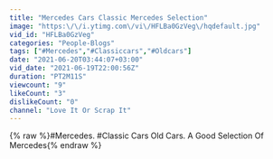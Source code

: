```yaml
---
title: "Mercedes Cars Classic Mercedes Selection"
image: "https:\/\/i.ytimg.com\/vi\/HFLBa0GzVeg\/hqdefault.jpg"
vid_id: "HFLBa0GzVeg"
categories: "People-Blogs"
tags: ["#Mercedes","#Classiccars","#Oldcars"]
date: "2021-06-20T03:44:07+03:00"
vid_date: "2021-06-19T22:00:56Z"
duration: "PT2M11S"
viewcount: "9"
likeCount: "3"
dislikeCount: "0"
channel: "Love It Or Scrap It"
---
```

{% raw %}#Mercedes. #Classic Cars Old Cars. A Good Selection Of Mercedes{% endraw %}
